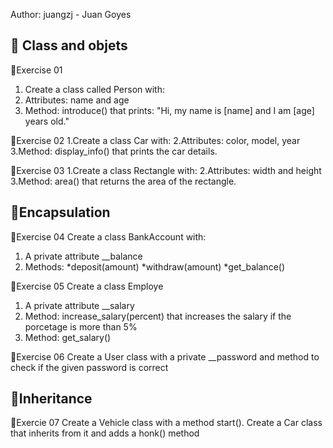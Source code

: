 Author: juangzj - Juan Goyes

## 📓 Class and objets

📝Exercise 01

1. Create a class called Person with:
2. Attributes: name and age
3. Method: introduce() that prints: "Hi, my name is [name] and I am [age] years old."

📝Exercise 02
1.Create a class Car with:
2.Attributes: color, model, year
3.Method: display_info() that prints the car details.

📝Exercise 03
1.Create a class Rectangle with:
2.Attributes: width and height
3.Method: area() that returns the area of the rectangle.



## 📓Encapsulation

📝Exercise 04
Create a class BankAccount with:
1. A private attribute __balance
2. Methods:
    *deposit(amount)
    *withdraw(amount)
    *get_balance()


📝Exercise 05
Create a class Employe
1. A private attribute __salary
2. Method: increase_salary(percent) that increases the salary if the porcetage is more than 5%
3. Method: get_salary()


📝Exercise 06 
Create a User class with a private __password and method to check if the given password is correct

## 📓Inheritance

📝Exercie 07
Create a Vehicle class with a method start(). Create a Car class that inherits from it and adds a honk() method